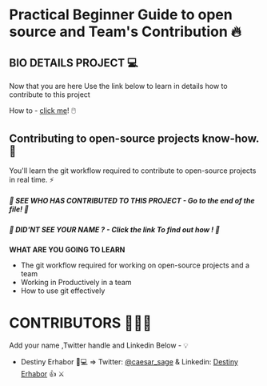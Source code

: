 # Practical Beginner Guide to open source and Team's Contribution 🔥

## BIO DETAILS PROJECT 💻

Now that you are here Use the link below to learn in details how to contribute to this project

How to - [click me]()! 🖱️


## Contributing to open-source projects know-how. 🚀

You'll learn the git workflow required to contribute to open-source projects in real time. ⚡


##### 👀 _SEE WHO HAS CONTRIBUTED TO THIS PROJECT - Go to the end of the file!_ 👀

##### 👀 _DID'NT SEE YOUR NAME ? - Click the link []() To find out how !_ 👀

**WHAT ARE YOU GOING TO LEARN**

- The git workflow required for working on open-source projects and a team
- Working in Productively in a team
- How to use git effectively


# CONTRIBUTORS 🧑‍🤝‍🧑

Add your name ,Twitter handle and Linkedin Below - 💡

- Destiny Erhabor 🚀💻 => Twitter: [@caesar_sage](https://twitter.com/caesar_sage) & Linkedin: [Destiny Erhabor](https://linkedin.com/in/destiny-erhabor) 👍 ⚔️